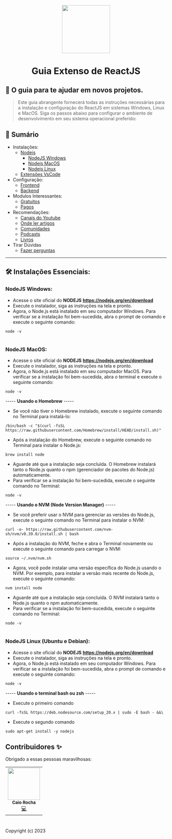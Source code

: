 <p align="center">
        <img height="150" width="150" src="https://camo.githubusercontent.com/002313a28ac7d09f24e8a70358139bb4f7c2c32eaf83a926e873bedf67b69eac/68747470733a2f2f6d656469612e67697068792e636f6d2f6d656469612f654e41736a4f353574506267616f72376d612f67697068792e676966">
  <h1 align="center">Guia Extenso de ReactJS</h1>
</p>

## :dart: O guia para te ajudar em novos projetos.

> Este guia abrangente fornecerá todas as instruções necessárias para a instalação e configuração do ReactJS em sistemas Windows, Linux e MacOS. Siga os passos abaixo para configurar o ambiente de desenvolvimento em seu sistema operacional preferido:

## :open_book: Sumário

- Instalações:
    - [Nodejs](#-nodejs) <br>
        - [NodeJS Windows](#-nodejs-windows) <br>
        - [Nodejs MacOS](#-nodejs) <br>
        - [Nodejs Linux](#-nodejs) <br>
    - [Extensões VsCode](#-nodejs) <br>
- Configuração:
    - [Frontend](#-nodejs) <br>
    - [Backend](#-nodejs) <br>
- Modulos Interessantes:
    - [Gratuitos](#-nodejs) <br>
    - [Pagos](#-nodejs) <br>
- Recomendações:
    - [Canais do Youtube](#-nodejs) <br>
    - [Onde ler artigos](#-nodejs) <br>
    - [Comunidades](#-nodejs) <br>
    - [Podcasts](#-nodejs) <br>
    - [Livros](#-nodejs) <br>
- Tirar Dúvidas
    - [Fazer perguntas](https://github.com/cvrocha/react-guide/issues)

---

## :hammer_and_wrench: Instalações Essenciais:

### NodeJS Windows:
- Acesse o site oficial do **NODEJS** **https://nodejs.org/en/download**
- Execute o instalador, siga as instruções na tela e pronto.
- Agora, o Node.js está instalado em seu computador Windows. Para verificar se a instalação foi bem-sucedida, abra o prompt de comando e execute o seguinte comando:
```
node -v
```
#

### NodeJS MacOS:
- Acesse o site oficial do **NODEJS** **https://nodejs.org/en/download**
- Execute o instalador, siga as instruções na tela e pronto.
- Agora, o Node.js está instalado em seu computador MacOS. Para verificar se a instalação foi bem-sucedida, abra o terminal e execute o seguinte comando:
```
node -v
```
----- **Usando o Homebrew** -----
- Se você não tiver o Homebrew instalado, execute o seguinte comando no Terminal para instalá-lo:
```
/bin/bash -c "$(curl -fsSL https://raw.githubusercontent.com/Homebrew/install/HEAD/install.sh)"
```
- Após a instalação do Homebrew, execute o seguinte comando no Terminal para instalar o Node.js:
```
brew install node
```
- Aguarde até que a instalação seja concluída. O Homebrew instalará tanto o Node.js quanto o npm (gerenciador de pacotes do Node.js) automaticamente.
- Para verificar se a instalação foi bem-sucedida, execute o seguinte comando no Terminal:
```
node -v
```
----- **Usando o NVM (Node Version Manager)** -----
- Se você preferir usar o NVM para gerenciar as versões do Node.js, execute o seguinte comando no Terminal para instalar o NVM:
```
curl -o- https://raw.githubusercontent.com/nvm-sh/nvm/v0.39.0/install.sh | bash
```
- Após a instalação do NVM, feche e abra o Terminal novamente ou execute o seguinte comando para carregar o NVM:
```
source ~/.nvm/nvm.sh
```
- Agora, você pode instalar uma versão específica do Node.js usando o NVM. Por exemplo, para instalar a versão mais recente do Node.js, execute o seguinte comando:
```
nvm install node
```
- Aguarde até que a instalação seja concluída. O NVM instalará tanto o Node.js quanto o npm automaticamente.
- Para verificar se a instalação foi bem-sucedida, execute o seguinte comando no Terminal:
```
node -v
```
#

### NodeJS Linux (Ubuntu e Debian):
- Acesse o site oficial do **NODEJS** **https://nodejs.org/en/download**
- Execute o instalador, siga as instruções na tela e pronto.
- Agora, o Node.js está instalado em seu computador Windows. Para verificar se a instalação foi bem-sucedida, abra o prompt de comando e execute o seguinte comando:
```
node -v
```
----- **Usando o terminal bash ou zsh** -----
- Execute o primeiro comando
```
curl -fsSL https://deb.nodesource.com/setup_20.x | sudo -E bash - &&\
```
- Execute o segundo comando
```
sudo apt-get install -y nodejs
```

## Contribuidores ✨

Obrigado a essas pessoas maravilhosas:

<!-- ALL-CONTRIBUTORS-LIST:START - Do not remove or modify this section -->
<!-- prettier-ignore-start -->
<!-- markdownlint-disable -->
<table>
  <tr>
    <td align="center"><a href="https://github.com/cvrocha"><img src="https://avatars.githubusercontent.com/u/62439381?v=4" width="100px;" alt=""/><br /><sub><b>Caio Rocha</b></sub></a><br /><a href="https://github.com/jjeanjacques10/guia-programador-junior/commits?author=LucasOliveiraS" title="Code">💻</a></td>
  </tr>
</table>

<!-- markdownlint-restore -->
<!-- prettier-ignore-end -->

<!-- ALL-CONTRIBUTORS-LIST:END -->

#  

Copyright (c) 2023
